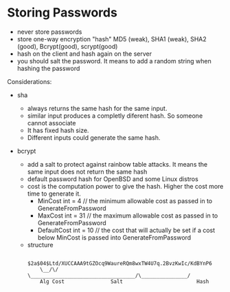 # Storing Passwords

* never store passwords
* store one-way encryption "hash" MD5 (weak), SHA1 (weak), SHA2 (good), Bcrypt(good), scrypt(good)
* hash on the client and hash again on the server
* you should salt the password. It means to add a random string when hashing the password


Considerations:

* sha
    * always returns the same hash for the same input. 
    * similar input produces a completly diferent hash. So someone cannot associate
    * It has fixed hash size.
    * Different inputs could generate the same hash.

* bcrypt
    * add a salt to protect against rainbow table attacks. It means the same input does not return the same hash
    * default password hash for OpenBSD and some Linux distros
    * cost is the computation power to give the hash. Higher the cost more time to generate it.
        * MinCost     int = 4  // the minimum allowable cost as passed in to GenerateFromPassword
	    * MaxCost     int = 31 // the maximum allowable cost as passed in to GenerateFromPassword
	    * DefaultCost int = 10 // the cost that will actually be set if a cost below MinCost is passed into GenerateFromPassword
    * structure
        ```
            $2a$04$Ltd/XUCCAAA9tGZOcq9WaureRQm8wxTW4U7q.2BvzKwIc/KdBYnP6
            \__/\/ \__________________________________/\_______________/
            Alg Cost               Salt                        Hash
        ```